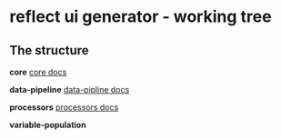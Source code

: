 # reflect ui generator - working tree



## The structure

**core**
[core docs](./core/README.md)

**data-pipeline**
[data-pipline docs](./data-pipeline/README.md)

**processors**
[processors docs](./processors/README.md)

**variable-population**